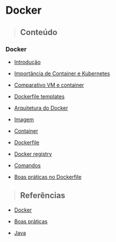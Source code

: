 # Docker

> ## **Conteúdo**

### Docker

- [Introdução](./introducao-ao-docker.md)

- [Importância de Container e Kubernetes](./importância-containers-e-kubernetes.md)
- [Comparativo VM e container](./vm-e-container.md)

- [Dockerfile templates](./dockerfile-templates.md)

- [Arquitetura do Docker](./arquitetura-docker.md)

- [Imagem](./imagem.md)

- [Container](./container.md)

- [Dockerfile](./dockerfiles.md)

- [Docker registry](./docker-registry.md)

- [Comandos](./comandos.md)

- [Boas práticas no Dockerfile](./good-practice/boas-praticas-dockerfile.md)

> ## **Referências**

- [Docker](./references.md)

- [Boas práticas](./good-practice/references.md)

- [Java](./java/references.md)
